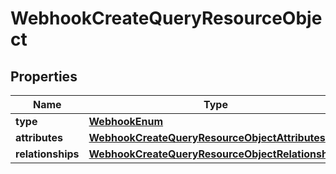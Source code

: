 
# WebhookCreateQueryResourceObject

## Properties
| Name | Type | Description | Notes |
| ------------ | ------------- | ------------- | ------------- |
| **type** | [**WebhookEnum**](WebhookEnum.md) |  |  |
| **attributes** | [**WebhookCreateQueryResourceObjectAttributes**](WebhookCreateQueryResourceObjectAttributes.md) |  |  |
| **relationships** | [**WebhookCreateQueryResourceObjectRelationships**](WebhookCreateQueryResourceObjectRelationships.md) |  |  [optional] |




